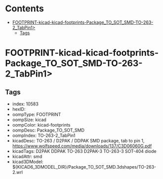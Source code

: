 



Contents
========

* [FOOTPRINT-kicad-kicad-footprints-Package_TO_SOT_SMD-TO-263-2_TabPin1>](#footprint-kicad-kicad-footprints-package_to_sot_smd-to-263-2_tabpin1)
	* [Tags](#tags)

# FOOTPRINT-kicad-kicad-footprints-Package_TO_SOT_SMD-TO-263-2_TabPin1>

## Tags

- index: 10583
- hexID: 
- oompType: FOOTPRINT
- oompSize: kicad
- oompColor: kicad-footprints
- oompDesc: Package_TO_SOT_SMD
- oompIndex: TO-263-2_TabPin1
- kicadDesc: TO-263 / D2PAK / DDPAK SMD package, tab to pin 1, https://www.wolfspeed.com/media/downloads/137/C3D06060G.pdf
- kicadTags: D2PAK DDPAK TO-263 D2PAK-3 TO-263-3 SOT-404 diode
- kicadAttr: smd
- kicad3DModel: ${KICAD6_3DMODEL_DIR}/Package_TO_SOT_SMD.3dshapes/TO-263-2.wrl
